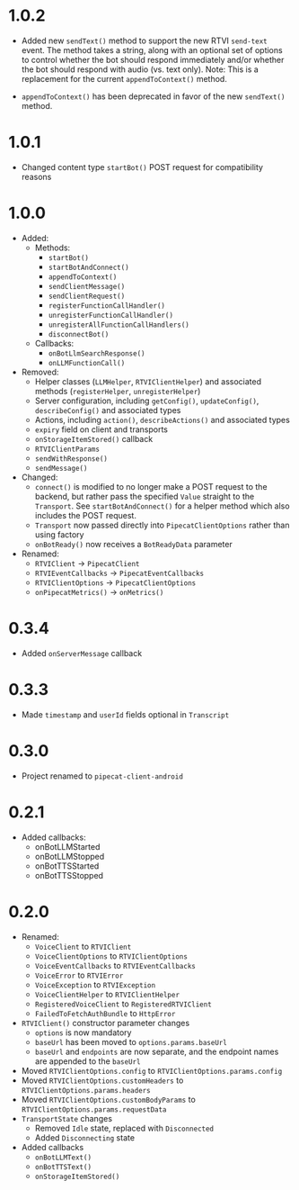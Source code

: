 # 1.0.2

- Added new `sendText()` method to support the new RTVI `send-text` event. The method
  takes a string, along with an optional set of options to control whether the bot
  should respond immediately and/or whether the bot should respond with audio (vs. text only).
  Note: This is a replacement for the current `appendToContext()` method.

- `appendToContext()` has been deprecated in favor of the new `sendText()` method. 

# 1.0.1

- Changed content type `startBot()` POST request for compatibility reasons 

# 1.0.0

- Added:
  - Methods:
    - `startBot()`
    - `startBotAndConnect()`
    - `appendToContext()`
    - `sendClientMessage()`
    - `sendClientRequest()`
    - `registerFunctionCallHandler()`
    - `unregisterFunctionCallHandler()`
    - `unregisterAllFunctionCallHandlers()`
    - `disconnectBot()`
  - Callbacks:
    - `onBotLlmSearchResponse()`
    - `onLLMFunctionCall()`
- Removed:
  - Helper classes (`LLMHelper`, `RTVIClientHelper`) and associated methods (`registerHelper`, `unregisterHelper`)
  - Server configuration, including `getConfig()`, `updateConfig()`, `describeConfig()` and associated types
  - Actions, including `action()`, `describeActions()` and associated types
  - `expiry` field on client and transports
  - `onStorageItemStored()` callback
  - `RTVIClientParams`
  - `sendWithResponse()`
  - `sendMessage()`
- Changed:
  - `connect()` is modified to no longer make a POST request to the backend, but rather pass the
    specified `Value` straight to the `Transport`. See `startBotAndConnect()` for a helper method
    which also includes the POST request.
  - `Transport` now passed directly into `PipecatClientOptions` rather than using factory
  - `onBotReady()` now receives a `BotReadyData` parameter
- Renamed:
  - `RTVIClient` -> `PipecatClient`
  - `RTVIEventCallbacks` -> `PipecatEventCallbacks`
  - `RTVIClientOptions` -> `PipecatClientOptions`
  - `onPipecatMetrics()` -> `onMetrics()`

# 0.3.4

- Added `onServerMessage` callback

# 0.3.3

- Made `timestamp` and `userId` fields optional in `Transcript`

# 0.3.0

- Project renamed to `pipecat-client-android`

# 0.2.1

- Added callbacks:
  - onBotLLMStarted
  - onBotLLMStopped
  - onBotTTSStarted
  - onBotTTSStopped

# 0.2.0

- Renamed:
  - `VoiceClient` to `RTVIClient`
  - `VoiceClientOptions` to `RTVIClientOptions`
  - `VoiceEventCallbacks` to `RTVIEventCallbacks`
  - `VoiceError` to `RTVIError`
  - `VoiceException` to `RTVIException`
  - `VoiceClientHelper` to `RTVIClientHelper`
  - `RegisteredVoiceClient` to `RegisteredRTVIClient`
  - `FailedToFetchAuthBundle` to `HttpError`
- `RTVIClient()` constructor parameter changes
  - `options` is now mandatory
  - `baseUrl` has been moved to `options.params.baseUrl`
  - `baseUrl` and `endpoints` are now separate, and the endpoint names are appended to the `baseUrl`
- Moved `RTVIClientOptions.config` to `RTVIClientOptions.params.config`
- Moved `RTVIClientOptions.customHeaders` to `RTVIClientOptions.params.headers`
- Moved `RTVIClientOptions.customBodyParams` to `RTVIClientOptions.params.requestData`
- `TransportState` changes
  - Removed `Idle` state, replaced with `Disconnected`
  - Added `Disconnecting` state
- Added callbacks
  - `onBotLLMText()`
  - `onBotTTSText()`
  - `onStorageItemStored()`
